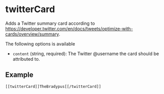 # twitterCard

Adds a Twitter summary card according to
https://developer.twitter.com/en/docs/tweets/optimize-with-cards/overview/summary.

The following options is available
- `content` (string, required): The Twitter @username the card should be attributed to.

## Example

```html
[[twitterCard]]TheBradypus[[/twitterCard]]
```
